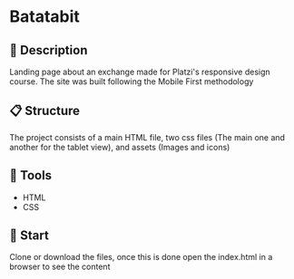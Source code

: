 # Batatabit

## 📖 Description
Landing page about an exchange made for Platzi's responsive design course. The site was built following the Mobile First methodology

## 📋 Structure
The project consists of a main HTML file, two css files (The main one and another for the tablet view), and assets (Images and icons)

## 🔧 Tools
- HTML
- CSS

## 🚀 Start 
Clone or download the files, once this is done open the index.html in a browser to see the content